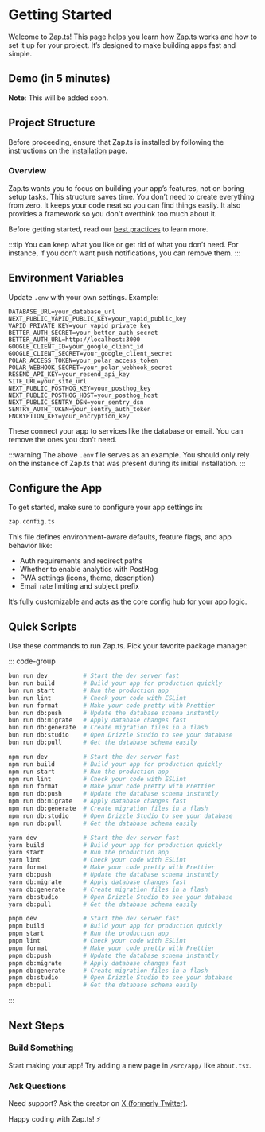 # Getting Started

Welcome to Zap.ts! This page helps you learn how Zap.ts works and how to set it up for your project. It’s designed to make building apps fast and simple.

## Demo (in 5 minutes)

**Note**: This will be added soon.

## Project Structure

Before proceeding, ensure that Zap.ts is installed by following the instructions on the [installation](/docs/introduction/installation.md) page.

### Overview

Zap.ts wants you to focus on building your app’s features, not on boring setup tasks. This structure saves time. You don’t need to create everything from zero. It keeps your code neat so you can find things easily. It also provides a framework so you don't overthink too much about it.

Before getting started, read our [best practices](/docs/misc/best-practices.md) to learn more.

:::tip
You can keep what you like or get rid of what you don’t need. For instance, if you don’t want push notifications, you can remove them.
:::

## Environment Variables

Update `.env` with your own settings. Example:

```
DATABASE_URL=your_database_url
NEXT_PUBLIC_VAPID_PUBLIC_KEY=your_vapid_public_key
VAPID_PRIVATE_KEY=your_vapid_private_key
BETTER_AUTH_SECRET=your_better_auth_secret
BETTER_AUTH_URL=http://localhost:3000
GOOGLE_CLIENT_ID=your_google_client_id
GOOGLE_CLIENT_SECRET=your_google_client_secret
POLAR_ACCESS_TOKEN=your_polar_access_token
POLAR_WEBHOOK_SECRET=your_polar_webhook_secret
RESEND_API_KEY=your_resend_api_key
SITE_URL=your_site_url
NEXT_PUBLIC_POSTHOG_KEY=your_posthog_key
NEXT_PUBLIC_POSTHOG_HOST=your_posthog_host
NEXT_PUBLIC_SENTRY_DSN=your_sentry_dsn
SENTRY_AUTH_TOKEN=your_sentry_auth_token
ENCRYPTION_KEY=your_encryption_key
```

These connect your app to services like the database or email. You can remove the ones you don't need.

:::warning
The above `.env` file serves as an example. You should only rely on the instance of Zap.ts that was present during its initial installation.
:::

## Configure the App

To get started, make sure to configure your app settings in:

```bash
zap.config.ts
```

This file defines environment-aware defaults, feature flags, and app behavior like:

- Auth requirements and redirect paths
- Whether to enable analytics with PostHog
- PWA settings (icons, theme, description)
- Email rate limiting and subject prefix

It’s fully customizable and acts as the core config hub for your app logic.

## Quick Scripts

Use these commands to run Zap.ts. Pick your favorite package manager:

::: code-group

```bash [bun]
bun run dev          # Start the dev server fast
bun run build        # Build your app for production quickly
bun run start        # Run the production app
bun run lint         # Check your code with ESLint
bun run format       # Make your code pretty with Prettier
bun run db:push      # Update the database schema instantly
bun run db:migrate   # Apply database changes fast
bun run db:generate  # Create migration files in a flash
bun run db:studio    # Open Drizzle Studio to see your database
bun run db:pull      # Get the database schema easily
```

```bash [npm]
npm run dev          # Start the dev server fast
npm run build        # Build your app for production quickly
npm run start        # Run the production app
npm run lint         # Check your code with ESLint
npm run format       # Make your code pretty with Prettier
npm run db:push      # Update the database schema instantly
npm run db:migrate   # Apply database changes fast
npm run db:generate  # Create migration files in a flash
npm run db:studio    # Open Drizzle Studio to see your database
npm run db:pull      # Get the database schema easily
```

```bash [yarn]
yarn dev             # Start the dev server fast
yarn build           # Build your app for production quickly
yarn start           # Run the production app
yarn lint            # Check your code with ESLint
yarn format          # Make your code pretty with Prettier
yarn db:push         # Update the database schema instantly
yarn db:migrate      # Apply database changes fast
yarn db:generate     # Create migration files in a flash
yarn db:studio       # Open Drizzle Studio to see your database
yarn db:pull         # Get the database schema easily
```

```bash [pnpm]
pnpm dev             # Start the dev server fast
pnpm build           # Build your app for production quickly
pnpm start           # Run the production app
pnpm lint            # Check your code with ESLint
pnpm format          # Make your code pretty with Prettier
pnpm db:push         # Update the database schema instantly
pnpm db:migrate      # Apply database changes fast
pnpm db:generate     # Create migration files in a flash
pnpm db:studio       # Open Drizzle Studio to see your database
pnpm db:pull         # Get the database schema easily
```

:::

## Next Steps

### Build Something

Start making your app! Try adding a new page in `/src/app/` like `about.tsx`.

### Ask Questions

Need support? Ask the creator on [X (formerly Twitter)](https://www.x.com/alexandretrotel/).

Happy coding with Zap.ts! ⚡
